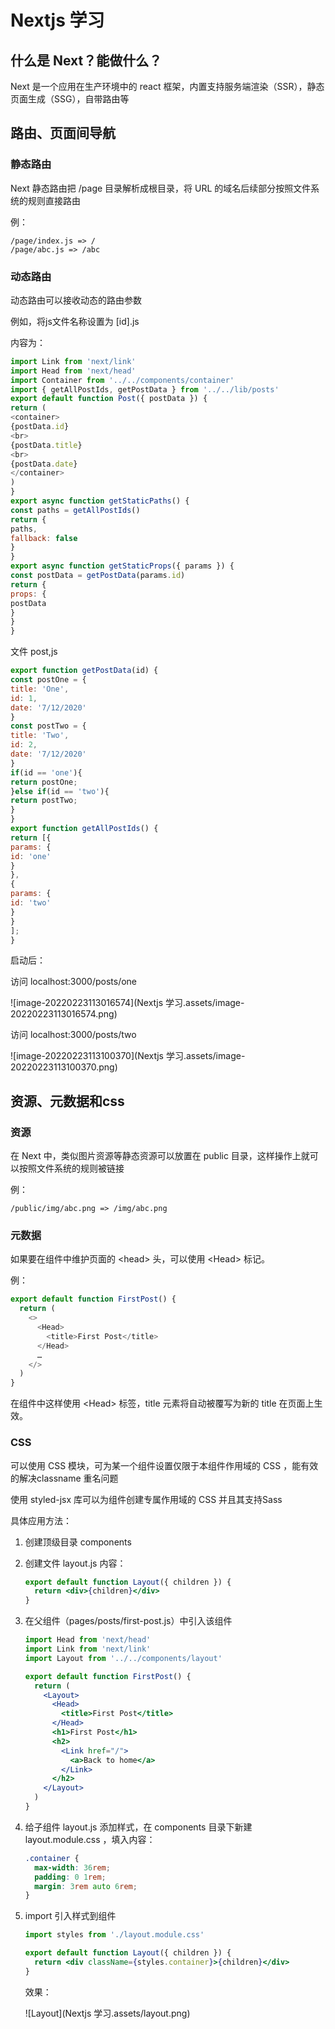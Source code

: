 # Nextjs 学习

## 什么是 Next？能做什么？

Next 是一个应用在生产环境中的 react 框架，内置支持服务端渲染（SSR），静态页面生成（SSG），自带路由等

## 路由、页面间导航

### 静态路由

Next 静态路由把 /page 目录解析成根目录，将 URL 的域名后续部分按照文件系统的规则直接路由

例：

```
/page/index.js => /
/page/abc.js => /abc
```

### 动态路由

动态路由可以接收动态的路由参数

例如，将js文件名称设置为 [id].js

内容为：

```js
import Link from 'next/link'
import Head from 'next/head'
import Container from '../../components/container'
import { getAllPostIds, getPostData } from '../../lib/posts'
export default function Post({ postData }) {
return (
<container>
{postData.id}
<br>
{postData.title}
<br>
{postData.date}
</container>
)
}
export async function getStaticPaths() {
const paths = getAllPostIds()
return {
paths,
fallback: false
}
}
export async function getStaticProps({ params }) {
const postData = getPostData(params.id)
return {
props: {
postData
}
}
}
```

文件 post,js

``` js
export function getPostData(id) {
const postOne = {
title: 'One',
id: 1,
date: '7/12/2020'
}
const postTwo = {
title: 'Two',
id: 2,
date: '7/12/2020'
}
if(id == 'one'){
return postOne;
}else if(id == 'two'){
return postTwo;
}
}
export function getAllPostIds() {
return [{
params: {
id: 'one'
}
},
{
params: {
id: 'two'
}
}
];
}
```

启动后：

访问 localhost:3000/posts/one

![image-20220223113016574](Nextjs 学习.assets/image-20220223113016574.png)

访问 localhost:3000/posts/two

![image-20220223113100370](Nextjs 学习.assets/image-20220223113100370.png)

## 资源、元数据和css

### 资源

在 Next 中，类似图片资源等静态资源可以放置在 public 目录，这样操作上就可以按照文件系统的规则被链接

例：

``` 
/public/img/abc.png => /img/abc.png
```

### 元数据

如果要在组件中维护页面的 \<head> 头，可以使用 \<Head> 标记。

例：

``` js
export default function FirstPost() {
  return (
    <>
      <Head>
        <title>First Post</title>
      </Head>
      …
    </>
  )
}
```

在组件中这样使用 \<Head> 标签，title 元素将自动被覆写为新的 title 在页面上生效。

### CSS

可以使用 CSS 模块，可为某一个组件设置仅限于本组件作用域的 CSS ，能有效的解决classname 重名问题

使用 styled-jsx 库可以为组件创建专属作用域的 CSS 并且其支持Sass 

具体应用方法：

1. 创建顶级目录 components

2. 创建文件 layout.js 内容：

   ``` jsx
   export default function Layout({ children }) {
     return <div>{children}</div>
   }
   ```

3. 在父组件（pages/posts/first-post.js）中引入该组件

   ``` jsx
   import Head from 'next/head'
   import Link from 'next/link'
   import Layout from '../../components/layout'
   
   export default function FirstPost() {
     return (
       <Layout>
         <Head>
           <title>First Post</title>
         </Head>
         <h1>First Post</h1>
         <h2>
           <Link href="/">
             <a>Back to home</a>
           </Link>
         </h2>
       </Layout>
     )
   }
   ```

4. 给子组件 layout.js 添加样式，在 components 目录下新建 layout.module.css ，填入内容：

   ``` css
   .container {
     max-width: 36rem;
     padding: 0 1rem;
     margin: 3rem auto 6rem;
   }
   ```

5. import 引入样式到组件

   ``` jsx
   import styles from './layout.module.css'
   
   export default function Layout({ children }) {
     return <div className={styles.container}>{children}</div>
   }
   ```

   效果：

   ![Layout](Nextjs 学习.assets/layout.png)

   